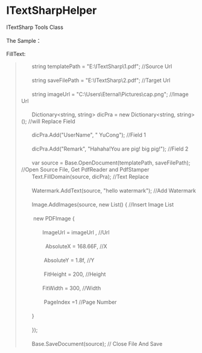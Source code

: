 # ITextSharpHelper<br>  
ITextSharp Tools Class<br>  
The Sample：<br>  
FillText:<br>  
>　　string templatePath = "E:\\ITextSharp\\1.pdf"; //Source Url<br>  
　　string saveFilePath = "E:\\ITextSharp\\2.pdf"; //Target Url<br>  
  　　string imageUrl = "C:\\Users\\Eternal\\Pictures\\cap.png";  //Image Url<br>  
    　　Dictionary<string, string> dicPra = new Dictionary<string, string>();  //will Replace Field<br>  
      　　dicPra.Add("UserName", " YuCong"); //Field 1<br>  
        　　dicPra.Add("Remark", "Hahaha!You are pig! big pig!");  //Field 2<br>  
          　　var source = Base.OpenDocument(templatePath, saveFilePath); //Open Source File, Get PdfReader and PdfStamper<br>
            　　Text.FillDomain(source, dicPra); //Text Replace<br>  
    　　Watermark.AddText(source, "hello watermark"); //Add Watermark<br>  
    　　Image.AddImages(source, new List<PDFImage>() {   //Insert Image List<br>  
        　　        new PDFImage {<br>  
  　　　　ImageUrl = imageUrl ,  //Url<br>  
              　　     　　 AbsoluteX = 168.66F,  //X<br>  
                  　　　　  AbsoluteY =  1.8f,   //Y<br>  
                   　　　　 FitHeight = 200,    //Height<br>  
                    　　　　FitWidth = 300,     //Width<br>  
                   　　 　　PageIndex =1      //Page Number<br>  
                　　}<br>  
            　　});<br>  
    　　Base.SaveDocument(source);    // Close File And Save<br>  

